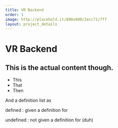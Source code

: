 ```yaml
---
title: VR Backend
order: 1
image: http://placehold.it/800x600/2ecc71/fff
layout: project_details
---
```


# VR Backend

## This is the actual content though.

* This
* That
* Then

And a definition list as 

defined
: given a definition for

undefined
: not given a definition for (duh)
